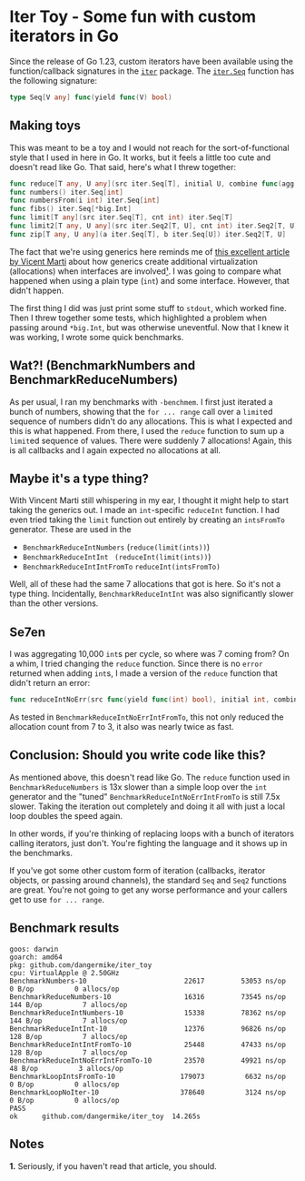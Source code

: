 # Iter Toy - Some fun with custom iterators in Go

Since the release of Go 1.23, custom iterators have been available using the function/callback signatures in the [`iter`](https://pkg.go.dev/iter) package. The [`iter.Seq`](https://pkg.go.dev/iter#Seq) function has the following signature:

```go
type Seq[V any] func(yield func(V) bool)
```

## Making toys

This was meant to be a toy and I would not reach for the sort-of-functional style that I used in here in Go. It works, but it feels a little too cute and doesn't read like Go. That said, here's what I threw together:

```go
func reduce[T any, U any](src iter.Seq[T], initial U, combine func(agg U, val T) (U, error)) (U, error)
func numbers() iter.Seq[int]
func numbersFrom(i int) iter.Seq[int]
func fibs() iter.Seq[*big.Int]
func limit[T any](src iter.Seq[T], cnt int) iter.Seq[T]
func limit2[T any, U any](src iter.Seq2[T, U], cnt int) iter.Seq2[T, U]
func zip[T any, U any](a iter.Seq[T], b iter.Seq[U]) iter.Seq2[T, U]
```

The fact that we're using generics here reminds me of [this excellent article by Vicent Marti](https://planetscale.com/blog/generics-can-make-your-go-code-slower) about how generics create additional virtualization (allocations) when interfaces are involved[¹](#note1). I was going to compare what happened when using a plain type (`int`) and some interface. However, that didn't happen.

The first thing I did was just print some stuff to `stdout`, which worked fine. Then I threw together some tests, which highlighted a problem when passing around `*big.Int`, but was otherwise uneventful. Now that I knew it was working, I wrote some quick benchmarks.

## Wat?! (BenchmarkNumbers and BenchmarkReduceNumbers)

As per usual, I ran my benchmarks with `-benchmem`. I first just iterated a bunch of numbers, showing that the `for ... range` call over a `limit`ed sequence of numbers didn't do any allocations. This is what I expected and this is what happened. From there, I used the `reduce` function to sum up a `limit`ed sequence of values. There were suddenly 7 allocations! Again, this is all callbacks and I again expected no allocations at all.

## Maybe it's a type thing?

With Vincent Marti still whispering in my ear, I thought it might help to start taking the generics out. I made an `int`-specific `reduceInt` function. I had even tried taking the `limit` function out entirely by creating an `intsFromTo` generator. These are used in the

* `BenchmarkReduceIntNumbers` (`reduce(limit(ints))`)
* `BenchmarkReduceIntInt` ` (reduceInt(limit(ints))`)
* `BenchmarkReduceIntIntFromTo` `reduceInt(intsFromTo)`

Well, all of these had the same 7 allocations that got is here. So it's not a type thing. Incidentally, `BenchmarkReduceIntInt` was also significantly slower than the other versions.

## Se7en

I was aggregating 10,000 `int`s per cycle, so where was 7 coming from? On a whim, I tried changing the `reduce` function. Since there is no `error` returned when adding `int`s, I made a version of the `reduce` function that didn't return an error:

```go
func reduceIntNoErr(src func(yield func(int) bool), initial int, combine func(agg int, val int) int) int
```

As tested in `BenchmarkReduceIntNoErrIntFromTo`, this not only reduced the allocation count from 7 to 3, it also was nearly twice as fast.

## Conclusion: Should you write code like this?

As mentioned above, this doesn't read like Go. The `reduce` function used in  `BenchmarkReduceNumbers` is 13x slower than a simple loop over the `int` generator and the "tuned" `BenchmarkReduceIntNoErrIntFromTo` is still 7.5x slower. Taking the iteration out completely and doing it all with just a local loop doubles the speed again.

In other words, if you're thinking of replacing loops with a bunch of iterators calling iterators, just don't. You're fighting the language and it shows up in the benchmarks.

If you've got some other custom form of iteration (callbacks, iterator objects, or passing around channels), the standard `Seq` and `Seq2` functions are great. You're not going to get any worse performance and your callers get to use `for ... range`.

## Benchmark results

```plaintext
goos: darwin
goarch: amd64
pkg: github.com/dangermike/iter_toy
cpu: VirtualApple @ 2.50GHz
BenchmarkNumbers-10                    	   22617	     53053 ns/op	       0 B/op	       0 allocs/op
BenchmarkReduceNumbers-10              	   16316	     73545 ns/op	     144 B/op	       7 allocs/op
BenchmarkReduceIntNumbers-10           	   15338	     78362 ns/op	     144 B/op	       7 allocs/op
BenchmarkReduceIntInt-10               	   12376	     96826 ns/op	     128 B/op	       7 allocs/op
BenchmarkReduceIntIntFromTo-10         	   25448	     47433 ns/op	     128 B/op	       7 allocs/op
BenchmarkReduceIntNoErrIntFromTo-10    	   23570	     49921 ns/op	      48 B/op	       3 allocs/op
BenchmarkLoopIntsFromTo-10             	  179073	      6632 ns/op	       0 B/op	       0 allocs/op
BenchmarkLoopNoIter-10                 	  378640	      3124 ns/op	       0 B/op	       0 allocs/op
PASS
ok  	github.com/dangermike/iter_toy	14.265s
```

## Notes

<a id="note1">**1.**</a> Seriously, if you haven't read that article, you should.
